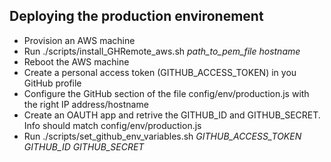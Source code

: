 ## Deploying the production environement 

- Provision an AWS machine 
- Run ./scripts/install_GHRemote_aws.sh *path_to_pem_file* *hostname*
- Reboot the AWS machine 
- Create a personal access token (GITHUB_ACCESS_TOKEN) in you GitHub profile
- Configure the GitHub section of the file config/env/production.js with the right IP address/hostname
- Create an OAUTH app and retrive the GITHUB_ID and GITHUB_SECRET. Info should match config/env/production.js 
- Run ./scripts/set_github_env_variables.sh *GITHUB_ACCESS_TOKEN* *GITHUB_ID* *GITHUB_SECRET*

